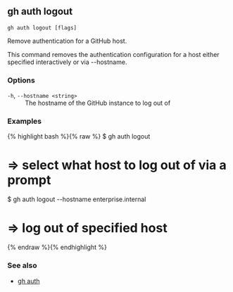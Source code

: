 

## gh auth logout

```
gh auth logout [flags]
```

Remove authentication for a GitHub host.

This command removes the authentication configuration for a host either specified
interactively or via --hostname.


### Options


<dl class="flags">
	<dt><code>-h</code>, <code>--hostname &lt;string&gt;</code></dt>
	<dd>The hostname of the GitHub instance to log out of</dd>
</dl>


### Examples

{% highlight bash %}{% raw %}
$ gh auth logout
# => select what host to log out of via a prompt

$ gh auth logout --hostname enterprise.internal
# => log out of specified host
{% endraw %}{% endhighlight %}

### See also

* [gh auth](./gh_auth)

